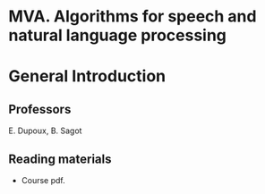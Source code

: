 # MVA. Algorithms for speech and natural language processing
# General Introduction

## Professors
E. Dupoux, B. Sagot

## Reading materials

- Course pdf.
